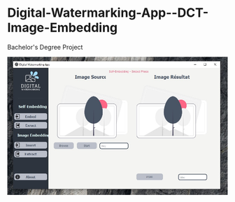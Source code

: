# Digital-Watermarking-App--DCT-Image-Embedding

Bachelor's Degree Project

![alt text](https://github.com/A-M-Amine/Digital-Watermarking-App--DCT-Image-Embedding-/blob/main/capture/interface.jpg)
